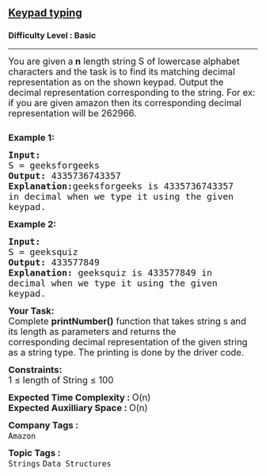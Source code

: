 <h2><a href="https://www.geeksforgeeks.org/problems/keypad-typing0119/1?page=1&category=Strings&difficulty=Basic&sortBy=accuracy">Keypad typing</a></h2><h3>Difficulty Level : Basic</h3><hr><div class="problems_problem_content__Xm_eO"><p><span style="font-size: 18px;">You are given a<strong> n</strong> length string S of lowercase alphabet characters and the task is to find its matching decimal representation as on the shown keypad. Output the decimal representation corresponding to the string. For ex: if you are given amazon then its corresponding decimal representation will be 262966.</span></p>
<p><span style="font-size: 18px;"><img src="https://contribute.geeksforgeeks.org/wp-content/uploads/Phone.png" alt=""></span></p>
<p><span style="font-size: 18px;"><strong>Example 1:</strong></span></p>
<pre><span style="font-size: 18px;"><strong>Input:
</strong>S = geeksforgeeks
<strong>Output: </strong>4335736743357<strong>
Explanation:</strong>geeksforgeeks is 4335736743357
in decimal when we type it using the given
keypad.</span>
</pre>
<p><span style="font-size: 18px;"><strong>Example 2:</strong></span></p>
<pre><span style="font-size: 18px;"><strong>Input:
</strong>S = geeksquiz
<strong>Output: </strong>433577849<strong>
Explanation: </strong>geeksquiz is 433577849 in
decimal when we type it using the given
keypad.</span></pre>
<p><span style="font-size: 18px;"><strong>Your Task:</strong><br>Complete&nbsp;<strong>printNumber()</strong>&nbsp;function that takes&nbsp;string s and its length as parameters&nbsp;and&nbsp;returns&nbsp;the corresponding&nbsp;decimal&nbsp;representation of the given string as a string type. The printing is done by the driver code.</span></p>
<p><span style="font-size: 18px;"><strong>Constraints:</strong><br>1 ≤ length of String&nbsp;≤ 100</span></p>
<p><span style="font-size: 18px;"><strong>Expected Time Complexity&nbsp;: </strong>O(n)<br><strong>Expected Auxilliary Space&nbsp;: </strong>O(n)</span></p></div><p><span style=font-size:18px><strong>Company Tags : </strong><br><code>Amazon</code>&nbsp;<br><p><span style=font-size:18px><strong>Topic Tags : </strong><br><code>Strings</code>&nbsp;<code>Data Structures</code>&nbsp;